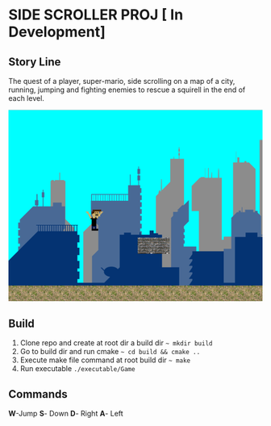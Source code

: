 # SIDE SCROLLER PROJ [ In Development]


## Story Line
The quest of a player, super-mario, side scrolling on a map of a city, running, jumping and fighting enemies to rescue a squirell in the end of each level.

![Screenshot](Game.png)


## Build

1. Clone repo and create at root dir a build dir `~ mkdir build`
2. Go to build dir and run cmake `~ cd build && cmake .. `
3. Execute make file command at root build dir `~ make`
4. Run executable `./executable/Game`

## Commands 

**W**-Jump 
**S**- Down
**D**- Right
**A**- Left

